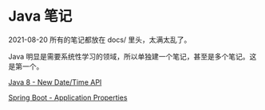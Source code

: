 # Java 笔记
2021-08-20
所有的笔记都放在 docs/ 里头，太满太乱了。

Java 明显是需要系统性学习的领域，所以单独建一个笔记，甚至是多个笔记。这是第一个。

[Java 8 - New Date/Time API](https://www.tutorialspoint.com/java8/java8_datetime_api.htm)

[Spring Boot - Application Properties](https://www.tutorialspoint.com/spring_boot/spring_boot_application_properties.htm)
